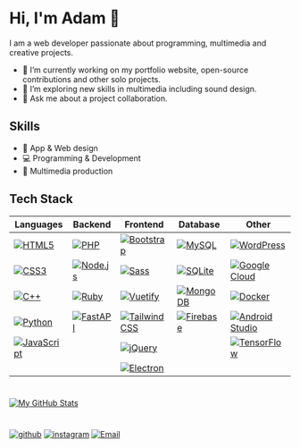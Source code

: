 # Hi, I'm Adam 👋

I am a web developer passionate about programming, multimedia and creative projects. 
- 🔭 I’m currently working on my portfolio website, open-source contributions and other solo projects.
- 🌱 I’m exploring new skills in multimedia including sound design.
- 💬 Ask me about a project collaboration.

## Skills
- 🎨 App & Web design
- 💻 Programming & Development
- 🎥 Multimedia production

## Tech Stack
| Languages  | Backend         | Frontend        | Database                | Other                 |
| ---------- | --------------- | --------------- | ------------------------ | --------------------- |
| [![HTML5](https://img.shields.io/badge/HTML5-E34F26?style=for-the-badge&logo=html5&logoColor=white)](https://developer.mozilla.org/en-US/docs/Web/HTML) | [![PHP](https://img.shields.io/badge/PHP-777BB4?style=for-the-badge&logo=php&logoColor=white)](https://www.php.net/) | [![Bootstrap](https://img.shields.io/badge/Bootstrap-7952B3?style=for-the-badge&logo=bootstrap&logoColor=white)](https://getbootstrap.com/) | [![MySQL](https://img.shields.io/badge/MySQL-4479A1?style=for-the-badge&logo=mysql&logoColor=white)](https://www.mysql.com/) | [![WordPress](https://img.shields.io/badge/WordPress-21759B?style=for-the-badge&logo=wordpress&logoColor=white)](https://wordpress.org/) |
| [![CSS3](https://img.shields.io/badge/CSS3-1572B6?style=for-the-badge&logo=css3&logoColor=white)](https://developer.mozilla.org/en-US/docs/Web/CSS) | [![Node.js](https://img.shields.io/badge/Node.js-339933?style=for-the-badge&logo=nodedotjs&logoColor=white)](https://nodejs.org/) | [![Sass](https://img.shields.io/badge/Sass-CC6699?style=for-the-badge&logo=sass&logoColor=white)](https://sass-lang.com/) | [![SQLite](https://img.shields.io/badge/SQLite-003B57?style=for-the-badge&logo=sqlite&logoColor=white)](https://www.sqlite.org/) | [![Google Cloud](https://img.shields.io/badge/Google%20Cloud%20Innovator-4285F4?style=for-the-badge&logo=googlecloud&logoColor=white)](https://cloud.google.com/) |
| [![C++](https://img.shields.io/badge/C++-00599C?style=for-the-badge&logo=c%2B%2B&logoColor=white)](https://www.cplusplus.com/) | [![Ruby](https://img.shields.io/badge/Ruby-CC342D?style=for-the-badge&logo=ruby&logoColor=white)](https://www.ruby-lang.org/) | [![Vuetify](https://img.shields.io/badge/Vuetify-1867C0?style=for-the-badge&logo=vuetify&logoColor=white)](https://vuetifyjs.com/en/) | [![MongoDB](https://img.shields.io/badge/MongoDB-47A248?style=for-the-badge&logo=mongodb&logoColor=white)](https://www.mongodb.com/) | [![Docker](https://img.shields.io/badge/Docker-2496ED?style=for-the-badge&logo=docker&logoColor=white)](https://www.docker.com/) |
| [![Python](https://img.shields.io/badge/Python-3776AB?style=for-the-badge&logo=Python&logoColor=white)](https://www.python.org/) | [![FastAPI](https://img.shields.io/badge/FastAPI-009688?style=for-the-badge&logo=fastapi&logoColor=white)](https://fastapi.tiangolo.com/) | [![Tailwind CSS](https://img.shields.io/badge/Tailwind_CSS-06B6D4?style=for-the-badge&logo=tailwindcss&logoColor=white)](https://tailwindcss.com/) | [![Firebase](https://img.shields.io/badge/Firebase-FFCA28?style=for-the-badge&logo=Firebase&logoColor=white)](https://firebase.google.com/) | [![Android Studio](https://img.shields.io/badge/Android_Studio-3DDC84?style=for-the-badge&logo=android-studio&logoColor=white)](https://developer.android.com/studio) |
| [![JavaScript](https://img.shields.io/badge/JavaScript-F7DF1E?style=for-the-badge&logo=javascript&logoColor=black)](https://developer.mozilla.org/en-US/docs/Web/JavaScript) |                 | [![jQuery](https://img.shields.io/badge/jQuery-0769AD?style=for-the-badge&logo=jquery&logoColor=white)](https://jquery.com/) |            | [![TensorFlow](https://img.shields.io/badge/TensorFlow-FF6F00?style=for-the-badge&logo=TensorFlow&logoColor=white)](https://www.tensorflow.org/) |
|            |                 | [![Electron](https://img.shields.io/badge/Electron-47848F?style=for-the-badge&logo=electron&logoColor=white)](https://www.electronjs.org/) |            |            |
#
[![My GitHub Stats](https://github-readme-stats.vercel.app/api?username=uxillary&show_icons=true&theme=dracula)](https://github.com/uxillary)
#
[![github](https://img.shields.io/badge/GitHub-000000?style=for-the-badge&logo=GitHub&logoColor=white)](https://github.com/uxillary) 
[![instagram](https://img.shields.io/badge/Instagram-E4405F?style=for-the-badge&logo=Instagram&logoColor=white)](https://www.instagram.com/admjski/)
[![Email](https://img.shields.io/badge/Email-D14836?style=for-the-badge&logo=gmail&logoColor=white)](mailto:mail@ajstudios.online)

